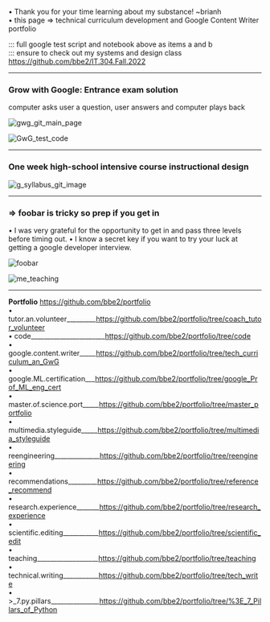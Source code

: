 • Thank you for your time learning about my substance! ~brianh  
• this page => technical curriculum development and Google Content Writer portfolio    

::: full google test script and notebook above as items a and b  
::: ensure to check out my systems and design class https://github.com/bbe2/IT.304.Fall.2022  

--------------
### Grow with Google: Entrance exam solution  
computer asks user a question, user answers and computer plays back  


![gwg_git_main_page](https://user-images.githubusercontent.com/59778456/197065213-a74b7d01-9eb2-480a-9ae8-8eb88f0957ed.JPG)

![GwG_test_code](https://user-images.githubusercontent.com/59778456/202330185-cb873e13-2568-4d21-a39d-c49c20e1fcb3.JPG)

------------
### One week high-school intensive course instructional design  

![g_syllabus_git_image](https://user-images.githubusercontent.com/59778456/217046477-48968c5c-39d1-47b6-ad13-fc648f8e5e76.JPG)

--------------

### => foobar is tricky so prep if you get in
• I was very grateful for the opportunity to get in and pass three levels before timing out.
• I know a secret key if you want to try your luck at getting a google developer interview.

![foobar](https://user-images.githubusercontent.com/59778456/206024567-37f76e57-ff96-4790-a4a9-54b1017ce6df.JPG)


![me_teaching](https://user-images.githubusercontent.com/59778456/201562262-f9a9ac5a-25ae-47d9-ac80-868ebab02dbe.jpg)

-----------
**Portfolio**  https://github.com/bbe2/portfolio  
• tutor.an.volunteer_________https://github.com/bbe2/portfolio/tree/coach_tutor_volunteer  
• code_______________________https://github.com/bbe2/portfolio/tree/code  
• google.content.writer_____https://github.com/bbe2/portfolio/tree/tech_curriculum_an_GwG  
• google.ML.certification___https://github.com/bbe2/portfolio/tree/google_Prof_ML_eng_cert  
• master.of.science.port_____https://github.com/bbe2/portfolio/tree/master_portfolio  
• multimedia.styleguide_____https://github.com/bbe2/portfolio/tree/multimedia_styleguide  
• reengineering______________https://github.com/bbe2/portfolio/tree/reengineering  
• recommendations_________https://github.com/bbe2/portfolio/tree/reference_recommend  
• research.experience_______https://github.com/bbe2/portfolio/tree/research_experience  
• scientific.editing___________https://github.com/bbe2/portfolio/tree/scientific_edit  
• teaching___________________https://github.com/bbe2/portfolio/tree/teaching  
• technical.writing___________https://github.com/bbe2/portfolio/tree/tech_write  
• >_7.py.pillars_______________https://github.com/bbe2/portfolio/tree/%3E_7_Pillars_of_Python  
